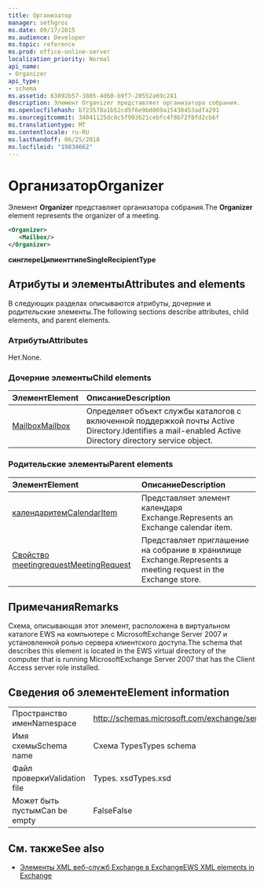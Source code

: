 ```yaml
---
title: Организатор
manager: sethgros
ms.date: 09/17/2015
ms.audience: Developer
ms.topic: reference
ms.prod: office-online-server
localization_priority: Normal
api_name:
- Organizer
api_type:
- schema
ms.assetid: 63892b57-3805-4d60-b9f7-20552a69c241
description: Элемент Organizer представляет организатора собрания.
ms.openlocfilehash: b723578a1b52cd5f6e9bd869a15430453adfa291
ms.sourcegitcommit: 34041125dc8c5f993b21cebfc4f8b72f0fd2cb6f
ms.translationtype: MT
ms.contentlocale: ru-RU
ms.lasthandoff: 06/25/2018
ms.locfileid: "19834662"
---
```

# <a name="organizer"></a><span data-ttu-id="96ddd-103">Организатор</span><span class="sxs-lookup"><span data-stu-id="96ddd-103">Organizer</span></span>

<span data-ttu-id="96ddd-104">Элемент **Organizer** представляет организатора собрания.</span><span class="sxs-lookup"><span data-stu-id="96ddd-104">The **Organizer** element represents the organizer of a meeting.</span></span> 
  
```xml
<Organizer>
   <Mailbox/>
</Organizer>
```

<span data-ttu-id="96ddd-105">**синглереЦипиенттипе**</span><span class="sxs-lookup"><span data-stu-id="96ddd-105">**SingleRecipientType**</span></span>

## <a name="attributes-and-elements"></a><span data-ttu-id="96ddd-106">Атрибуты и элементы</span><span class="sxs-lookup"><span data-stu-id="96ddd-106">Attributes and elements</span></span>

<span data-ttu-id="96ddd-107">В следующих разделах описываются атрибуты, дочерние и родительские элементы.</span><span class="sxs-lookup"><span data-stu-id="96ddd-107">The following sections describe attributes, child elements, and parent elements.</span></span>
  
### <a name="attributes"></a><span data-ttu-id="96ddd-108">Атрибуты</span><span class="sxs-lookup"><span data-stu-id="96ddd-108">Attributes</span></span>

<span data-ttu-id="96ddd-109">Нет.</span><span class="sxs-lookup"><span data-stu-id="96ddd-109">None.</span></span>
  
### <a name="child-elements"></a><span data-ttu-id="96ddd-110">Дочерние элементы</span><span class="sxs-lookup"><span data-stu-id="96ddd-110">Child elements</span></span>

|<span data-ttu-id="96ddd-111">**Элемент**</span><span class="sxs-lookup"><span data-stu-id="96ddd-111">**Element**</span></span>|<span data-ttu-id="96ddd-112">**Описание**</span><span class="sxs-lookup"><span data-stu-id="96ddd-112">**Description**</span></span>|
|:-----|:-----|
|[<span data-ttu-id="96ddd-113">Mailbox</span><span class="sxs-lookup"><span data-stu-id="96ddd-113">Mailbox</span></span>](mailbox.md) <br/> |<span data-ttu-id="96ddd-114">Определяет объект службы каталогов с включенной поддержкой почты Active Directory.</span><span class="sxs-lookup"><span data-stu-id="96ddd-114">Identifies a mail-enabled Active Directory directory service object.</span></span>  <br/> |
   
### <a name="parent-elements"></a><span data-ttu-id="96ddd-115">Родительские элементы</span><span class="sxs-lookup"><span data-stu-id="96ddd-115">Parent elements</span></span>

|<span data-ttu-id="96ddd-116">**Элемент**</span><span class="sxs-lookup"><span data-stu-id="96ddd-116">**Element**</span></span>|<span data-ttu-id="96ddd-117">**Описание**</span><span class="sxs-lookup"><span data-stu-id="96ddd-117">**Description**</span></span>|
|:-----|:-----|
|[<span data-ttu-id="96ddd-118">календаритем</span><span class="sxs-lookup"><span data-stu-id="96ddd-118">CalendarItem</span></span>](calendaritem.md) <br/> |<span data-ttu-id="96ddd-119">Представляет элемент календаря Exchange.</span><span class="sxs-lookup"><span data-stu-id="96ddd-119">Represents an Exchange calendar item.</span></span>  <br/> |
|[<span data-ttu-id="96ddd-120">Свойство meetingrequest</span><span class="sxs-lookup"><span data-stu-id="96ddd-120">MeetingRequest</span></span>](meetingrequest.md) <br/> |<span data-ttu-id="96ddd-121">Представляет приглашение на собрание в хранилище Exchange.</span><span class="sxs-lookup"><span data-stu-id="96ddd-121">Represents a meeting request in the Exchange store.</span></span>  <br/> |
   
## <a name="remarks"></a><span data-ttu-id="96ddd-122">Примечания</span><span class="sxs-lookup"><span data-stu-id="96ddd-122">Remarks</span></span>

<span data-ttu-id="96ddd-123">Схема, описывающая этот элемент, расположена в виртуальном каталоге EWS на компьютере с MicrosoftExchange Server 2007 и установленной ролью сервера клиентского доступа.</span><span class="sxs-lookup"><span data-stu-id="96ddd-123">The schema that describes this element is located in the EWS virtual directory of the computer that is running MicrosoftExchange Server 2007 that has the Client Access server role installed.</span></span>
  
## <a name="element-information"></a><span data-ttu-id="96ddd-124">Сведения об элементе</span><span class="sxs-lookup"><span data-stu-id="96ddd-124">Element information</span></span>

|||
|:-----|:-----|
|<span data-ttu-id="96ddd-125">Пространство имен</span><span class="sxs-lookup"><span data-stu-id="96ddd-125">Namespace</span></span>  <br/> |http://schemas.microsoft.com/exchange/services/2006/types  <br/> |
|<span data-ttu-id="96ddd-126">Имя схемы</span><span class="sxs-lookup"><span data-stu-id="96ddd-126">Schema name</span></span>  <br/> |<span data-ttu-id="96ddd-127">Схема Types</span><span class="sxs-lookup"><span data-stu-id="96ddd-127">Types schema</span></span>  <br/> |
|<span data-ttu-id="96ddd-128">Файл проверки</span><span class="sxs-lookup"><span data-stu-id="96ddd-128">Validation file</span></span>  <br/> |<span data-ttu-id="96ddd-129">Types. xsd</span><span class="sxs-lookup"><span data-stu-id="96ddd-129">Types.xsd</span></span>  <br/> |
|<span data-ttu-id="96ddd-130">Может быть пустым</span><span class="sxs-lookup"><span data-stu-id="96ddd-130">Can be empty</span></span>  <br/> |<span data-ttu-id="96ddd-131">False</span><span class="sxs-lookup"><span data-stu-id="96ddd-131">False</span></span>  <br/> |
   
## <a name="see-also"></a><span data-ttu-id="96ddd-132">См. также</span><span class="sxs-lookup"><span data-stu-id="96ddd-132">See also</span></span>

- [<span data-ttu-id="96ddd-133">Элементы XML веб-служб Exchange в Exchange</span><span class="sxs-lookup"><span data-stu-id="96ddd-133">EWS XML elements in Exchange</span></span>](ews-xml-elements-in-exchange.md)

